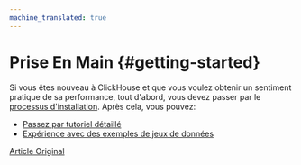```yaml
---
machine_translated: true
---
```


# Prise En Main {#getting-started}

Si vous êtes nouveau à ClickHouse et que vous voulez obtenir un sentiment pratique de sa performance, tout d'abord, vous devez passer par le [processus d'installation](install.md). Après cela, vous pouvez:

-   [Passez par tutoriel détaillé](tutorial.md)
-   [Expérience avec des exemples de jeux de données](example_datasets/ontime.md)

[Article Original](https://clickhouse.tech/docs/en/getting_started/) <!--hide-->

